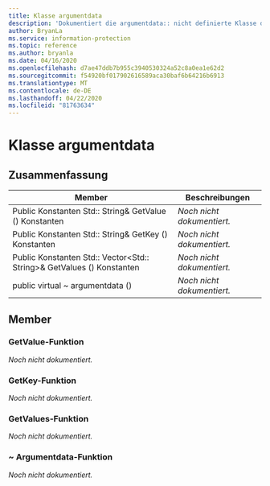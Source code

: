 ```yaml
---
title: Klasse argumentdata
description: 'Dokumentiert die argumentdata:: nicht definierte Klasse des Microsoft Information Protection (MIP) SDK.'
author: BryanLa
ms.service: information-protection
ms.topic: reference
ms.author: bryanla
ms.date: 04/16/2020
ms.openlocfilehash: d7ae47ddb7b955c3940530324a52c8a0ea1e62d2
ms.sourcegitcommit: f54920bf017902616589aca30baf6b64216b6913
ms.translationtype: MT
ms.contentlocale: de-DE
ms.lasthandoff: 04/22/2020
ms.locfileid: "81763634"
---
```

# <a name="class-argumentdata"></a>Klasse argumentdata 
  
## <a name="summary"></a>Zusammenfassung
 Member                        | Beschreibungen                                
--------------------------------|---------------------------------------------
Public Konstanten Std:: String& GetValue () Konstanten  | _Noch nicht dokumentiert._
Public Konstanten Std:: String& GetKey () Konstanten  | _Noch nicht dokumentiert._
Public Konstanten Std:: Vector\<Std:: String\>& GetValues () Konstanten  | _Noch nicht dokumentiert._
public virtual ~ argumentdata ()  | _Noch nicht dokumentiert._
  
## <a name="members"></a>Member
  
### <a name="getvalue-function"></a>GetValue-Funktion
_Noch nicht dokumentiert._

  
### <a name="getkey-function"></a>GetKey-Funktion
_Noch nicht dokumentiert._

  
### <a name="getvalues-function"></a>GetValues-Funktion
_Noch nicht dokumentiert._

  
### <a name="argumentdata-function"></a>~ Argumentdata-Funktion
_Noch nicht dokumentiert._
